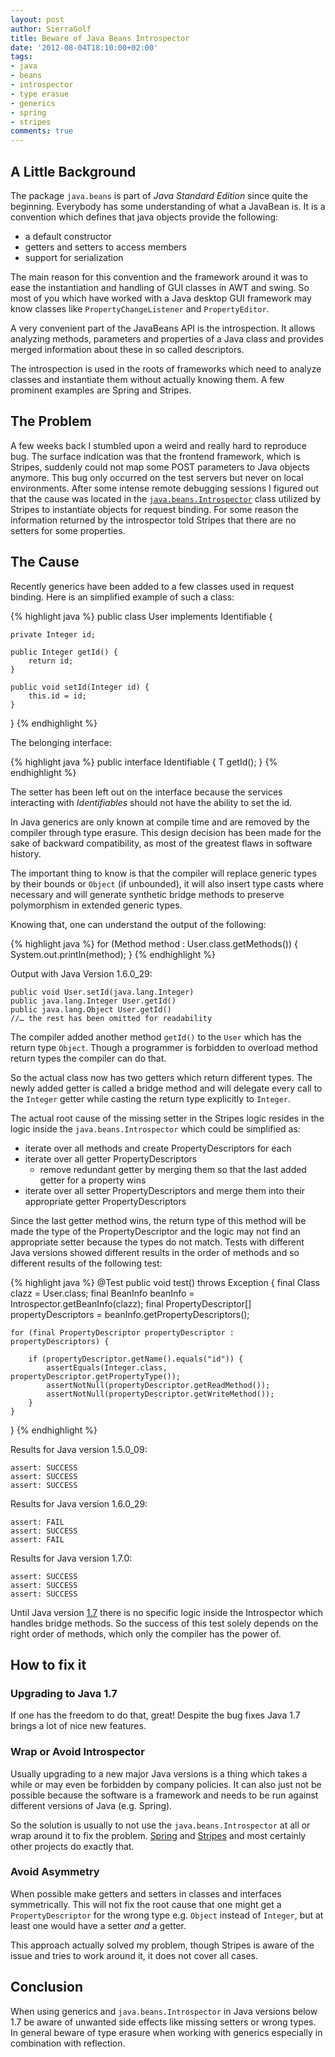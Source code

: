 ```yaml
---
layout: post
author: SierraGolf
title: Beware of Java Beans Introspector
date: '2012-08-04T18:10:00+02:00'
tags:
- java
- beans
- introspector
- type erasue
- generics
- spring
- stripes
comments: true
---
```

## A Little Background

The package `java.beans` is part of *Java Standard Edition* since quite the beginning. Everybody has some understanding 
of what a JavaBean is. It is a convention which defines that java objects provide the following:

- a default constructor
- getters and setters to access members
- support for serialization

The main reason for this convention and the framework around it was to ease the instantiation and handling of GUI 
classes in AWT and swing. So most of you which have worked with a Java desktop GUI framework may know classes like 
`PropertyChangeListener` and `PropertyEditor`.

A very convenient part of the JavaBeans API is the introspection. It allows analyzing methods, parameters and 
properties of a Java class and provides merged information about these in so called descriptors.

The introspection is used in the roots of frameworks which need to analyze classes and instantiate them without 
actually knowing them. A few prominent examples are Spring and Stripes.

## The Problem

A few weeks back I stumbled upon a weird and really hard to reproduce bug. The surface indication was that the frontend 
framework, which is Stripes, suddenly could not map some POST parameters to Java objects anymore. This bug only 
occurred on the test servers but never on local environments. After some intense remote debugging sessions I figured 
out that the cause was located in the 
[`java.beans.Introspector`](http://docs.oracle.com/javase/7/docs/api/java/beans/Introspector.html) class utilized by 
Stripes to instantiate objects for request binding. For some reason the information returned by the introspector told 
Stripes that there are no setters for some properties.

## The Cause

Recently generics have been added to a few classes used in request binding. Here is an simplified example of such a 
class:

{% highlight java %}
public class User implements Identifiable<Integer> {
    
    private Integer id;
    
    public Integer getId() {
        return id;
    }
    
    public void setId(Integer id) {
        this.id = id;
    }
    
}
{% endhighlight %}

The belonging interface:

{% highlight java %}
public interface Identifiable<T> {
    T getId();
}
{% endhighlight %}

The setter has been left out on the interface because the services interacting with *Identifiables* should not have the 
ability to set the id.

In Java generics are only known at compile time and are removed by the compiler through type erasure. This design 
decision has been made for the sake of backward compatibility, as most of the greatest flaws in software history.

The important thing to know is that the compiler will replace generic types by their bounds or `Object` (if unbounded), 
it will also insert type casts where necessary and will generate synthetic bridge methods to preserve polymorphism in 
extended generic types.

Knowing that, one can understand the output of the following:

{% highlight java %}
for (Method method : User.class.getMethods()) {
    System.out.println(method);
}
{% endhighlight %}

Output with Java Version 1.6.0_29:

    public void User.setId(java.lang.Integer)
    public java.lang.Integer User.getId()
    public java.lang.Object User.getId()
    //… the rest has been omitted for readability

The compiler added another method `getId()` to the `User` which has the return type `Object`. Though a programmer is 
forbidden to overload method return types the compiler can do that.

So the actual class now has two getters which return different types. The newly added getter is called a bridge method 
and will delegate every call to the `Integer` getter while casting the return type explicitly to `Integer`.

The actual root cause of the missing setter in the Stripes logic resides in the logic inside the 
`java.beans.Introspector` which could be simplified as:

- iterate over all methods and create PropertyDescriptors for each
- iterate over all getter PropertyDescriptors
  - remove redundant getter by merging them so that the last added getter for a property wins
- iterate over all setter PropertyDescriptors and merge them into their appropriate getter PropertyDescriptors

Since the last getter method wins, the return type of this method will be made the type of the PropertyDescriptor and 
the logic may not find an appropriate setter because the types do not match. Tests with different Java versions showed 
different results in the order of methods and so different results of the following test:

{% highlight java %}
@Test
public void test() throws Exception {
    final Class<User> clazz = User.class;
    final BeanInfo beanInfo = Introspector.getBeanInfo(clazz);
    final PropertyDescriptor[] propertyDescriptors = beanInfo.getPropertyDescriptors();
        
    for (final PropertyDescriptor propertyDescriptor : propertyDescriptors) {
            
        if (propertyDescriptor.getName().equals("id")) {              
            assertEquals(Integer.class, propertyDescriptor.getPropertyType());
            assertNotNull(propertyDescriptor.getReadMethod());
            assertNotNull(propertyDescriptor.getWriteMethod());
        }
    }
}
{% endhighlight %}

Results for Java version 1.5.0_09:

    assert: SUCCESS
    assert: SUCCESS
    assert: SUCCESS

Results for Java version 1.6.0_29:

    assert: FAIL
    assert: SUCCESS
    assert: FAIL

Results for Java version 1.7.0:

    assert: SUCCESS
    assert: SUCCESS
    assert: SUCCESS

Until Java version [1.7](http://bugs.sun.com/view_bug.do?bug_id=6528714) there is no specific logic inside the 
Introspector which handles bridge methods. So the success of this test solely depends on the right order of methods, 
which only the compiler has the power of.

## How to fix it

### Upgrading to Java 1.7

If one has the freedom to do that, great! Despite the bug fixes Java 1.7 brings a lot of nice new features.

### Wrap or Avoid Introspector

Usually upgrading to a new major Java versions is a thing which takes a while or may even be forbidden by company 
policies. It can also just not be possible because the software is a framework and needs to be run against different 
versions of Java (e.g. Spring).

So the solution is usually to not use the `java.beans.Introspector` at all or wrap around it to fix the problem.
[Spring](https://github.com/spring-projects/spring-framework/blob/master/spring-beans/src/main/java/org/springframework/beans/GenericTypeAwarePropertyDescriptor.java) 
and [Stripes](http://stripes.sourceforge.net/docs/current/javadoc/overview-tree.html) and most certainly other projects 
do exactly that.

### Avoid Asymmetry

When possible make getters and setters in classes and interfaces symmetrically. This will not fix the root cause that 
one might get a `PropertyDescriptor` for the wrong type e.g. `Object` instead of `Integer`, but at least one would have 
a setter *and* a getter.

This approach actually solved my problem, though Stripes is aware of the issue and tries to work around it, it does not 
cover all cases.

## Conclusion

When using generics and `java.beans.Introspector` in Java versions below 1.7 be aware of unwanted side effects like 
missing setters or wrong types. In general beware of type erasure when working with generics especially in combination 
with reflection.